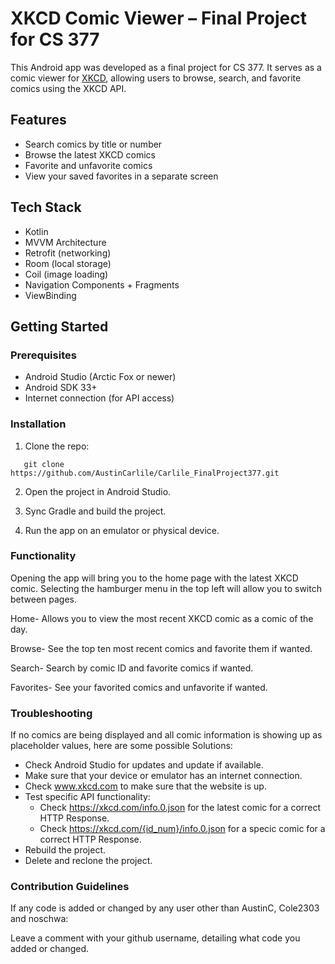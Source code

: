 # XKCD Comic Viewer – Final Project for CS 377

This Android app was developed as a final project for CS 377. It serves as a comic viewer for [XKCD](https://xkcd.com), allowing users to browse, search, and favorite comics using the XKCD API.

## Features

- Search comics by title or number
- Browse the latest XKCD comics
- Favorite and unfavorite comics
- View your saved favorites in a separate screen

## Tech Stack

- Kotlin
- MVVM Architecture
- Retrofit (networking)
- Room (local storage)
- Coil (image loading)
- Navigation Components + Fragments
- ViewBinding

## Getting Started

### Prerequisites

- Android Studio (Arctic Fox or newer)
- Android SDK 33+
- Internet connection (for API access)

### Installation

1. Clone the repo:

```
   git clone https://github.com/AustinCarlile/Carlile_FinalProject377.git
```

2. Open the project in Android Studio.

3. Sync Gradle and build the project.
4. Run the app on an emulator or physical device.


### Functionality

Opening the app will bring you to the home page with the latest XKCD comic.
Selecting the hamburger menu in the top left will allow you to switch between pages.

Home- Allows you to view the most recent XKCD comic as a comic of the day.

Browse- See the top ten most recent comics and favorite them if wanted.

Search- Search by comic ID and favorite comics if wanted.

Favorites- See your favorited comics and unfavorite if wanted.


### Troubleshooting

If no comics are being displayed and all comic information is showing up as placeholder values, here are some possible Solutions:

* Check Android Studio for updates and update if available.
* Make sure that your device or emulator has an internet connection.
* Check www.xkcd.com to make sure that the website is up.
* Test specific API functionality:
   - Check https://xkcd.com/info.0.json for the latest comic for a correct HTTP Response.
   - Check https://xkcd.com/{id_num}/info.0.json for a specic comic for a correct HTTP Response.
* Rebuild the project.
* Delete and reclone the project.

### Contribution Guidelines

If any code is added or changed by any user other than AustinC, Cole2303 and noschwa:

Leave a comment with your github username, detailing what code you added or changed.




